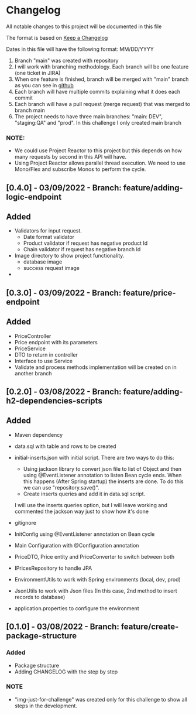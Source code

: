 # Changelog

All notable changes to this project will be documented in this file

The format is based on [Keep a Changelog](https://keepachangelog.com/en/1.0.0/)

Dates in this file will have the following format: MM/DD/YYYY

1) Branch "main" was created with repository
2) I will work with branching methodology. Each branch will be one feature (one ticket in JIRA)
3) When one feature is finished, branch will be merged with "main" branch as you can see in [github](https://github.com/aorizzuto/Inditex)
4) Each branch will have multiple commits explaining what it does each commit
5) Each branch will have a pull request (merge request) that was merged to branch main
6) The project needs to have three main branches: "main: DEV", "staging:QA" and "prod". In this challenge I only created main branch

### NOTE:
- We could use Project Reactor to this project but this depends on how many requests by second in this API will have.
- Using Project Reactor allows parallel thread execution. We need to use Mono/Flex and subscribe Monos to perform the cycle.

## [0.4.0] - 03/09/2022 - Branch: feature/adding-logic-endpoint

## Added
- Validators for input request.
  - Date format validator
  - Product validator if request has negative product Id
  - Chain validator if request has negative branch Id
- Image directory to show project functionality.
  - database image
  - success request image
- 

## [0.3.0] - 03/09/2022 - Branch: feature/price-endpoint

## Added
- PriceController
- Price endpoint with its parameters
- PriceService
- DTO to return in controller
- Interface to use Service
- Validate and process methods implementation will be created on in another branch

## [0.2.0] - 03/08/2022 - Branch: feature/adding-h2-dependencies-scripts

## Added
- Maven dependency
- data.sql with table and rows to be created
- initial-inserts.json with initial script. There are two ways to do this:
  - Using jackson library to convert json file to list of Object and then using @EventListener annotation to listen Bean cycle ends. When this happens (After Spring startup) the inserts are done. To do this we can use "repository.save()". 
  - Create inserts queries and add it in data.sql script.
    
  I will use the inserts queries option, but I will leave working and commented the jackson way just to show how it's done
- gitignore
- InitConfig using @EventListener annotation on Bean cycle
- Main Configuration with @Configuration annotation
- PriceDTO, Price entity and PriceConverter to switch between both
- IPricesRepository to handle JPA
- EnvironmentUtils to work with Spring environments (local, dev, prod)
- JsonUtils to work with Json files (In this case, 2nd method to insert records to database)
- application.properties to configure the environment


## [0.1.0] - 03/08/2022 - Branch: feature/create-package-structure

### Added
- Package structure
- Adding CHANGELOG with the step by step

### NOTE
- "img-just-for-challenge" was created only for this challenge to show all steps in the development.

